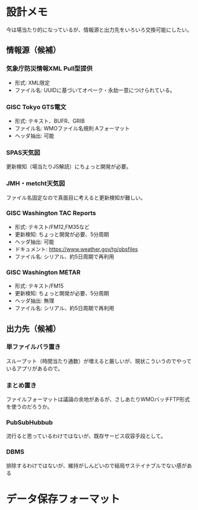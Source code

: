 # 設計メモ
今は場当たり的になっているが、情報源と出力先をいろいろ交換可能にしたい。
## 情報源（候補）

### 気象庁防災情報XML Pull型提供
* 形式: XML限定
* ファイル名: UUIDに基づいてオペーク・永劫一意につけられている。

### GISC Tokyo GTS電文
* 形式: テキスト、BUFR、GRIB
* ファイル名: WMOファイル名規則 Aフォーマット
* ヘッダ抽出: 可能

### SPAS天気図
更新検知（場当たりJS解読）にちょっと開発が必要。

### JMH・metcht天気図
ファイル名固定なので真面目に考えると更新検知が難しい。

### GISC Washington TAC Reports
* 形式: テキスト/FM12,FM35など
* 更新検知: ちょっと開発が必要、5分周期
* ヘッダ抽出: 可能
* ドキュメント: https://www.weather.gov/tg/obsfiles
* ファイル名: シリアル、約5日周期で再利用

### GISC Washington METAR
* 形式: テキスト/FM15
* 更新検知: ちょっと開発が必要、5分周期
* ヘッダ抽出: 無理
* ファイル名: シリアル、約5日周期で再利用

## 出力先（候補）
### 単ファイルバラ置き
スループット（時間当たり通数）が増えると厳しいが、現状こういうのでやっているアプリがあるので。
### まとめ置き
ファイルフォーマットは議論の余地があるが、さしあたりWMOバッチFTP形式を使うのだろうか。
### PubSubHubbub
流行ると思っているわけではないが、既存サービス収容手段として。
### DBMS
排除するわけではないが、維持がしんどいので結局サステイナブルでない感がある
# データ保存フォーマット
